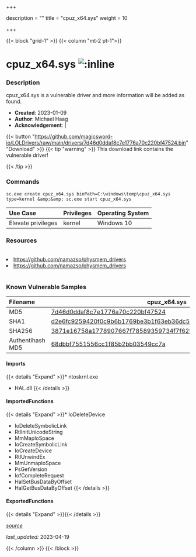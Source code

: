 +++

description = ""
title = "cpuz_x64.sys"
weight = 10

+++


{{< block "grid-1" >}}
{{< column "mt-2 pt-1">}}


# cpuz_x64.sys ![:inline](/images/twitter_verified.png) 


### Description

cpuz_x64.sys is a vulnerable driver and more information will be added as found.

- **Created**: 2023-01-09
- **Author**: Michael Haag
- **Acknowledgement**:  | [](https://twitter.com/)

{{< button "https://github.com/magicsword-io/LOLDrivers/raw/main/drivers/7d46d0ddaf8c7e1776a70c220bf47524.bin" "Download" >}}
{{< tip "warning" >}}
This download link contains the vulnerable driver!

{{< /tip >}}

### Commands

```
sc.exe create cpuz_x64.sys binPath=C:\windows\temp\cpuz_x64.sys type=kernel &amp;&amp; sc.exe start cpuz_x64.sys
```

| Use Case | Privileges | Operating System | 
|:---- | ---- | ---- |
| Elevate privileges | kernel | Windows 10 |

### Resources
<br>
<li><a href=" https://github.com/namazso/physmem_drivers"> https://github.com/namazso/physmem_drivers</a></li>
<li><a href="https://github.com/namazso/physmem_drivers">https://github.com/namazso/physmem_drivers</a></li>
<br>

### Known Vulnerable Samples

| Filename | cpuz_x64.sys |
|:---- | ---- | 
| MD5 | <a href="https://www.virustotal.com/gui/file/7d46d0ddaf8c7e1776a70c220bf47524">7d46d0ddaf8c7e1776a70c220bf47524</a> |
| SHA1 | <a href="https://www.virustotal.com/gui/file/d2e6fc9259420f0c9b6b1769be3b1f63eb36dc57">d2e6fc9259420f0c9b6b1769be3b1f63eb36dc57</a> |
| SHA256 | <a href="https://www.virustotal.com/gui/file/3871e16758a1778907667f78589359734f7f62f9dc953ec558946dcdbe6951e3">3871e16758a1778907667f78589359734f7f62f9dc953ec558946dcdbe6951e3</a> |
| Authentihash MD5 | <a href="https://www.virustotal.com/gui/search/authentihash%253A68dbbf7551556cc1f85b2bb03549cc7a">68dbbf7551556cc1f85b2bb03549cc7a</a> || Authentihash SHA1 | <a href="https://www.virustotal.com/gui/search/authentihash%253A21dcf78975dc9df6628e8624a56408ac66dd5218">21dcf78975dc9df6628e8624a56408ac66dd5218</a> || Authentihash SHA256 | <a href="https://www.virustotal.com/gui/search/authentihash%253A539aa921b5352ab385430e1608ac5c0ae36f35e678d471b7a5994ec7c02eadea">539aa921b5352ab385430e1608ac5c0ae36f35e678d471b7a5994ec7c02eadea</a> || Publisher | CPUID || Signature | CPUID, VeriSign Class 3 Code Signing 2004 CA, VeriSign Class 3 Public Primary CA   || Company | Windows (R) Server 2003 DDK provider || Description | CPUID Driver || Product | Windows (R) Server 2003 DDK driver || OriginalFilename | cpuz.sys |
#### Imports
{{< details "Expand" >}}* ntoskrnl.exe
* HAL.dll
{{< /details >}}
#### ImportedFunctions
{{< details "Expand" >}}* IoDeleteDevice
* IoDeleteSymbolicLink
* RtlInitUnicodeString
* MmMapIoSpace
* IoCreateSymbolicLink
* IoCreateDevice
* RtlUnwindEx
* MmUnmapIoSpace
* PsGetVersion
* IofCompleteRequest
* HalSetBusDataByOffset
* HalGetBusDataByOffset
{{< /details >}}
#### ExportedFunctions
{{< details "Expand" >}}{{< /details >}}



[*source*](https://github.com/magicsword-io/LOLDrivers/tree/main/yaml/cpuz_x64.yaml)

*last_updated:* 2023-04-19








{{< /column >}}
{{< /block >}}
